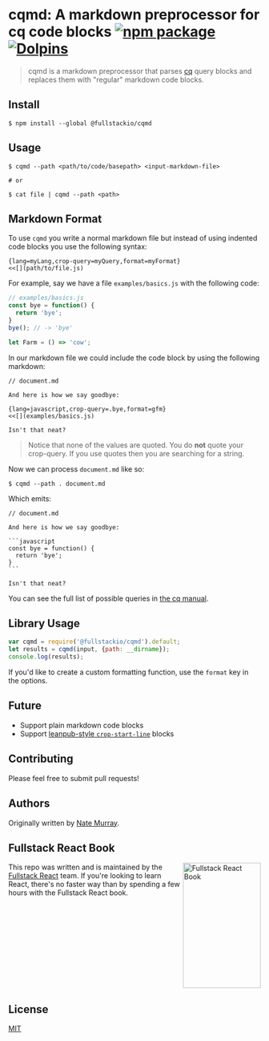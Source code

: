 # cqmd: A markdown preprocessor for cq code blocks [![npm package](https://img.shields.io/npm/v/@fullstackio/cqmd.svg?maxAge=2592000?style=flat-square)](https://www.npmjs.com/package/@fullstackio/cqmd) [![Dolpins](https://cdn.rawgit.com/fullstackio/cq/master/doc/readme/dolphins-badge-ff00ff.svg)](https://www.fullstackreact.com) 

> cqmd is a markdown preprocessor that parses [cq](https://github.com/fullstackio/cq) query blocks and replaces them with "regular" markdown code blocks.

## Install

```
$ npm install --global @fullstackio/cqmd
```

## Usage

```
$ cqmd --path <path/to/code/basepath> <input-markdown-file>

# or

$ cat file | cqmd --path <path>
```

## Markdown Format

To use `cqmd` you write a normal markdown file but instead of using indented code blocks you use the following syntax:

    {lang=myLang,crop-query=myQuery,format=myFormat}
    <<[](path/to/file.js)

For example, say we have a file `examples/basics.js` with the following code:

```javascript
// examples/basics.js
const bye = function() {
  return 'bye';
}
bye(); // -> 'bye'

let Farm = () => 'cow';

```

In our markdown file we could include the code block by using the following markdown:

    // document.md

    And here is how we say goodbye:

    {lang=javascript,crop-query=.bye,format=gfm}
    <<[](examples/basics.js)

    Isn't that neat?

> Notice that none of the values are quoted. You do **not** quote your crop-query. If you use quotes then you are searching for a string. 

Now we can process `document.md` like so:

```shell
$ cqmd --path . document.md
```

Which emits:

    // document.md

    And here is how we say goodbye:

    ```javascript
    const bye = function() {
      return 'bye';
    }
    ```

    Isn't that neat?

You can see the full list of possible queries in [the cq manual](https://github.com/fullstackio/cq).




## Library Usage

```javascript
var cqmd = require('@fullstackio/cqmd').default;
let results = cqmd(input, {path: __dirname});
console.log(results);
```

If you'd like to create a custom formatting function, use the `format` key in the options.

## Future

- Support plain markdown code blocks
- Support [leanpub-style `crop-start-line`](https://leanpub.com/help/manual#leanpub-auto-displaying-only-part-of-a-code-file) blocks

## Contributing

Please feel free to submit pull requests!

## Authors

Originally written by [Nate Murray](https://twitter.com/eigenjoy).

## Fullstack React Book

<a href="https://fullstackreact.com">
<img align="right" src="https://cdn.rawgit.com/fullstackio/cq/master/doc/readme/fullstack-react-hero-book.png" alt="Fullstack React Book" width="155" height="250" />
</a>

This repo was written and is maintained by the [Fullstack React](https://fullstackreact.com) team. If you're looking to learn React, there's no faster way than by spending a few hours with the Fullstack React book.

<div style="clear:both"></div>

## License

[MIT](/LICENSE.md)
